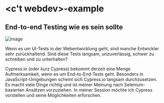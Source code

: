 # <c't webdev>-example

## End-to-end Testing wie es sein sollte

![image](https://user-images.githubusercontent.com/29896429/144920466-20571efc-de13-4ba0-b25a-184ee32c8bbb.png)

Wenn es um UI-Tests in der Webentwicklung geht, sind manche Entwickler sehr zurückhaltend. Sind diese Tests langsam, unzuverlässig, schwer zu schreiben und zu unterhalten? 

Cypress.io (oder kurz Cypress) bekommt derzeit eine Menge Aufmerksamkeit, wenn es um End-to-End-Tests geht. Besonders in JavaScript-Umgebungen scheint sich Cypress.io langsam durchzusetzen. Es macht viele Dinge richtig und ist meiner Meinung nach Selenium-basierten Ansätzen vorzuziehen. In meiner Session möchte ich Cypress vorstellen und seine Möglichkeiten erforschen.

